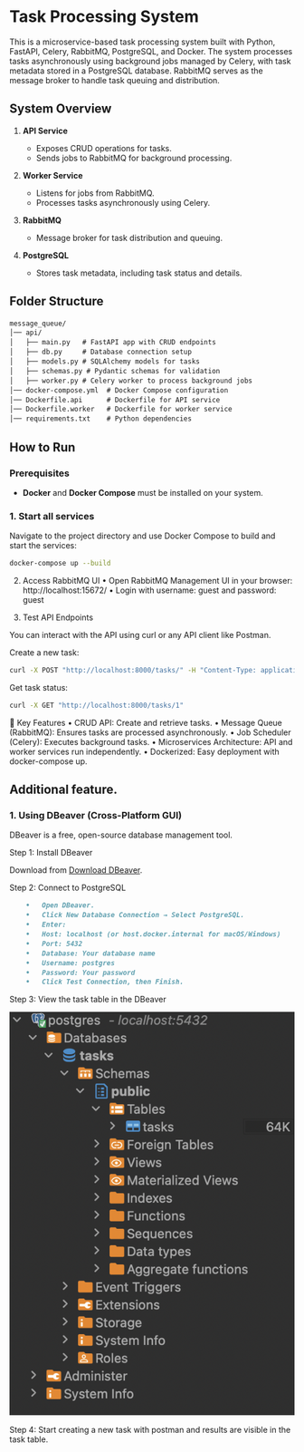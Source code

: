 # Task Processing System

This is a microservice-based task processing system built with Python, FastAPI, Celery, RabbitMQ, PostgreSQL, and Docker. The system processes tasks asynchronously using background jobs managed by Celery, with task metadata stored in a PostgreSQL database. RabbitMQ serves as the message broker to handle task queuing and distribution.

## System Overview

1. **API Service**  
   - Exposes CRUD operations for tasks.
   - Sends jobs to RabbitMQ for background processing.
  
2. **Worker Service**  
   - Listens for jobs from RabbitMQ.
   - Processes tasks asynchronously using Celery.

3. **RabbitMQ**  
   - Message broker for task distribution and queuing.

4. **PostgreSQL**  
   - Stores task metadata, including task status and details.

## Folder Structure
```markdown
message_queue/
│── api/
│   ├── main.py   # FastAPI app with CRUD endpoints
│   ├── db.py     # Database connection setup
│   ├── models.py # SQLAlchemy models for tasks
│   ├── schemas.py # Pydantic schemas for validation
│   ├── worker.py # Celery worker to process background jobs
│── docker-compose.yml  # Docker Compose configuration
│── Dockerfile.api      # Dockerfile for API service
│── Dockerfile.worker   # Dockerfile for worker service
│── requirements.txt    # Python dependencies
```

## How to Run

### Prerequisites

- **Docker** and **Docker Compose** must be installed on your system.

### 1. Start all services

Navigate to the project directory and use Docker Compose to build and start the services:

```bash
docker-compose up --build
```

2. Access RabbitMQ UI
	•	Open RabbitMQ Management UI in your browser: http://localhost:15672/
	•	Login with username: guest and password: guest

3. Test API Endpoints

You can interact with the API using curl or any API client like Postman.

Create a new task:

```bash
curl -X POST "http://localhost:8000/tasks/" -H "Content-Type: application/json" -d '{"name": "Process Data"}'
```

Get task status:
```bash
curl -X GET "http://localhost:8000/tasks/1"
```

📌 Key Features
	•	CRUD API: Create and retrieve tasks.
	•	Message Queue (RabbitMQ): Ensures tasks are processed asynchronously.
	•	Job Scheduler (Celery): Executes background tasks.
	•	Microservices Architecture: API and worker services run independently.
	•	Dockerized: Easy deployment with docker-compose up.


## Additional feature.

### 1. Using DBeaver (Cross-Platform GUI)

DBeaver is a free, open-source database management tool.

Step 1: Install DBeaver

Download from [Download DBeaver](https://dbeaver.io/download/).

Step 2: Connect to PostgreSQL
```markdown
	•	Open DBeaver.
	•	Click New Database Connection → Select PostgreSQL.
	•	Enter:
	•	Host: localhost (or host.docker.internal for macOS/Windows)
	•	Port: 5432
	•	Database: Your database name
	•	Username: postgres
	•	Password: Your password
	•	Click Test Connection, then Finish.
```

Step 3: View the task table in the DBeaver

![dbeaver](image.png)

Step 4: Start creating a new task with postman and results are visible in the task table.

